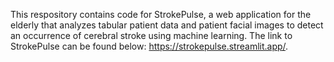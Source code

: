 This respository contains code for StrokePulse, a web application for the elderly that analyzes tabular patient data and patient facial images to detect an occurrence of cerebral stroke using machine learning. The link to StrokePulse can be found below: 
https://strokepulse.streamlit.app/.
